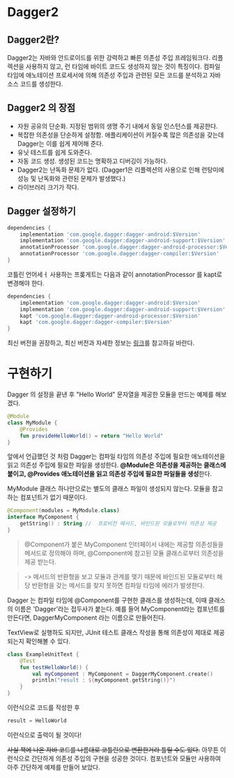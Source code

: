 # Dagger2
## Dagger2란?
Dagger2는 자바와 안드로이드를 위한 강력하고 빠른 의존성 주입 프레임워크다. 리플렉션을 사용하지 않고, 런 타임에 바이트 코드도 생성하지 않는 것이 특징이다. 컴파일 타임에 애노테이션 프로세서에 의해 의존성 주입과 관련된 모든 코드를 분석하고 자바 소스 코드를 생성한다.

## Dagger2 의 장점
* 자원 공유의 단순화. 지정된 범위의 생명 주기 내에서 동일 인스턴스를 제공한다.
* 복잡한 의존성을 단순하게 설정함. 애플리케이션이 커질수록 많은 의존성을 갖는데 Dagger는 이를 쉽게 제어해 준다.
* 유닛 테스트를 쉽게 도와준다.
* 자동 코드 생성. 생성된 코드는 명확하고 디버깅이 가능하다.
* Dagger2는 난독화 문제가 없다. (Dagger1은 리플렉션의 사용으로 인해 런탕미에 성능 및 난독화와 관련된 문제가 발생했다.)
* 라이브러리 크기가 작다.

## Dagger 설정하기
~~~gradle
dependencies {
    implementation 'com.google.dagger:dagger-android:$Version'
    implementation 'com.google.dagger:dagger-android-support:$Version'
    annotationProcessor 'com.google.dagger:dagger-android-processor:$Version'
    annotationProcessor 'com.google.dagger:dagger-compiler:$Version'
}
~~~
코틀린 언어세ㅓ 사용하는 프롲게트는 다음과 같이 annotationProcessor 를 kapt로 변경해야 한다.

~~~gradle
dependencies {
    implementation 'com.google.dagger:dagger-android:$Version'
    implementation 'com.google.dagger:dagger-android-support:$Version'
    kapt 'com.google.dagger:dagger-android-processor:$Version'
    kapt 'com.google.dagger:dagger-compiler:$Version'
}
~~~

최신 버전을 권장하고, 최신 버전과 자세한 정보는 [링크](https://github.com/google/dagger)를 참고하길 바란다.

# 구현하기
Dagger 의 설정을 끝낸 후 "Hello World" 문자열을 제공한 모듈을 만드는 예제를 해보겠다.
~~~kotlin
@Module
class MyModule {
    @Provides
    fun provideHelloWorld() = return "Hello World"
}
~~~

앞에서 언급했던 것 처럼 Dagger는 컴파일 타임의 의존성 주입에 필요한 애노테이션을 읽고 의존성 주입에 필요한 파일을 생성한다. **@Module은 의존성을 제공하는 클래스에 붙이고, @Provides 애노테이션을 읽고 의존성 주입에 필요한 파일들을 생성**한다. 

MyModule 클래스 하나만으로는 별도의 클래스 파일이 생성되지 않는다. 모듈을 참고하는 컴포넌트가 없기 때문이다.
~~~kotlin
@Component(modules = MyModule.class)
interface MyComponent {
    getString() : String //  프로비전 메서드, 바인드된 모듈로부터 의존성 제공
}
~~~
>@Component가 붙은 MyComponent 인터페이서 내에는 제공할 의존성들을 메서드로 정의해야 하며, @Component에 참고된 모듈 클래스로부터 의존성을 제공 받는다.

 >-> 메서드의 반환형을 보고 모듈과 관계를 맺기 때문에 바인드된 모듈로부터 해당 반환형을 갖는 메서드를 찾지 못하면 컴파일 타임에 에러가 발생한다.

Dagger 는 컴파일 타임에 @Component를 구현한 클래스를 생성하는데, 이때 클래스의 이름은 'Dagger'라는 접두사가 붙는다. 예를 들어  MyComponent라는 컴포넌트를 만든다면, DaggerMyComponent 라는 이름으로 만들어진다.

TextView로 실행하도 되지만, JUnit 테스트 클래스 작성을 통해 의존성이 제대로 제공되는지 확인해볼 수 있다.

~~~kotlin
class ExampleUnitText {
    @Test
    fun testHelloWorld() {
        val myComponent : MyComponent = DaggerMyComponent.create()
        println("result : ${myComponent.getString()}")
    }
}
~~~
이런식으로 코드를 작성한 후 
~~~kotlin
result = HelloWorld
~~~
이런식으로 출력이 될 것이다!

~~사실 책에 나온 자바 코드를 나름대로 코틀린으로 변환한거라 틀릴 수도 있다.~~
아무튼 이런식으로 간단하게 의존성 주입의 구현을 성공한 것이다. 컴포넌트와 모듈만 사용하여 아주 간단하게 예제를 만들어 보았다.